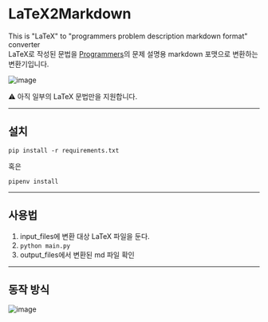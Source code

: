 # LaTeX2Markdown
This is "LaTeX" to "programmers problem description markdown format" converter  
LaTeX로 작성된 문법을 [Programmers](https://programmers.co.kr/)의 문제 설명용 markdown 포맷으로 변환하는 변환기입니다.

![image](https://github.com/hi-jin/Latex2Programmers/assets/51053567/b8ea357f-22c6-4981-893f-0a7fe23afb74)

⚠️ 아직 일부의 LaTeX 문법만을 지원합니다.

---

## 설치

```
pip install -r requirements.txt
```

혹은

```
pipenv install
```

---

## 사용법

1. input_files에 변환 대상 LaTeX 파일을 둔다.
2. ```python main.py```
3. output_files에서 변환된 md 파일 확인

---

## 동작 방식

![image](https://github.com/hi-jin/Latex2Markdown/assets/51053567/e4131cf0-2019-4d25-ae58-1b7e1db53ce4)



